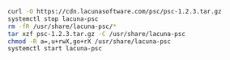 ﻿```sh
curl -O https://cdn.lacunasoftware.com/psc/psc-1.2.3.tar.gz
systemctl stop lacuna-psc
rm -fR /usr/share/lacuna-psc/*
tar xzf psc-1.2.3.tar.gz -C /usr/share/lacuna-psc
chmod -R a=,u+rwX,go+rX /usr/share/lacuna-psc
systemctl start lacuna-psc
```
